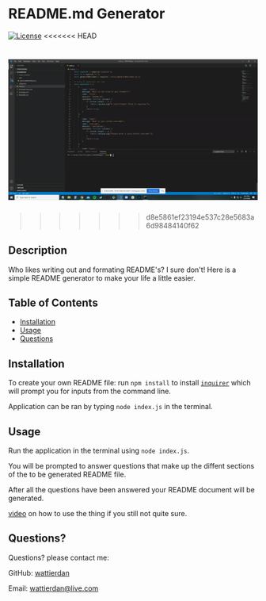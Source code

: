 # README.md Generator

[![License](https://img.shields.io/badge/License-MIT-yellow.svg)](https://opensource.org/licenses/MIT)
<<<<<<< HEAD

![Webpage Screenshot](./assets/readme-gen-gif.gif)
=======
>>>>>>> d8e5861ef23194e537c28e5683a6d98484140f62
  
  ## Description 
  
  Who likes writing out and formating README's? I sure don't! Here is a simple README generator to make your life a little easier.
  ## Table of Contents
  * [Installation](#installation)
  * [Usage](#usage)
  * [Questions](#questions)

  ## Installation
  
  To create your own README file: run `npm install` to install [`inquirer`](https://www.npmjs.com/package/inquirer) which will prompt you for inputs from the command line.

  Application can be ran by typing `node index.js` in the terminal. 
  
  ## Usage 

  Run the application in the terminal using `node index.js`. 

  You will be prompted to answer questions that make up the diffent sections of the to be generated README file.

  After all the questions have been answered your README document will be generated.

  [video](https://drive.google.com/file/d/1b39hkhdN-bMC2XRmd2GxFouEFzwljgV_/preview) on how to use the thing if you still not quite sure. 
  
  ## Questions?
  Questions? please contact me:
 
  GitHub: [wattierdan](https://github.com/wattierdan)
  
  Email: wattierdan@live.com
  
